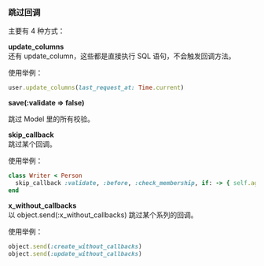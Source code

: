 ### 跳过回调

主要有 4 种方式：

**update_columns**
<br>
还有 update_column，这些都是直接执行 SQL 语句，不会触发回调方法。

使用举例：

```ruby
user.update_columns(last_request_at: Time.current)
```

**save(:validate => false)**

跳过 Model 里的所有校验。

**skip_callback**
<br>
跳过某个回调。

使用举例：

```ruby
class Writer < Person
  skip_callback :validate, :before, :check_membership, if: -> { self.age > 18 }
end
```

**x_without_callbacks**
<br>
以 object.send(:x_without_callbacks)
跳过某个系列的回调。

使用举例：

```ruby
object.send(:create_without_callbacks)
object.send(:update_without_callbacks)
```
